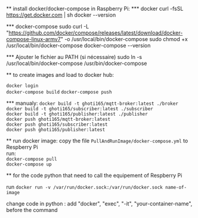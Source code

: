 ** install docker/docker-compose in Raspberry Pi:
*** docker
curl -fsSL https://get.docker.com | sh
docker --version

*** docker-compose
sudo curl -L "https://github.com/docker/compose/releases/latest/download/docker-compose-linux-armv7" -o /usr/local/bin/docker-compose
sudo chmod +x /usr/local/bin/docker-compose
docker-compose --version

*** Ajouter le fichier au PATH (si nécessaire)
sudo ln -s /usr/local/bin/docker-compose /usr/bin/docker-compose



** to create images and load to docker hub:

`docker login`  
`docker-compose build`
`docker-compose push`

*** manualy: 
`docker build -t ghoti165/mqtt-broker:latest ./broker`  
`docker build -t ghoti165/subscriber:latest ./subscriber`  
`docker build -t ghoti165/publisher:latest ./publisher`  
`docker push ghoti165/mqtt-broker:latest`  
`docker push ghoti165/subscriber:latest`  
`docker push ghoti165/publisher:latest`  



** run docker image: 
copy the file `PullAndRunImage/docker-compose.yml` to Respberry Pi  
run:  
`docker-compose pull`  
`docker-compose up`


** for the code python that need to call the equipement of Respberry Pi

run `docker run -v /var/run/docker.sock:/var/run/docker.sock name-of-image`  

change code in python : add "docker", "exec", "-it", "your-container-name", before the command


